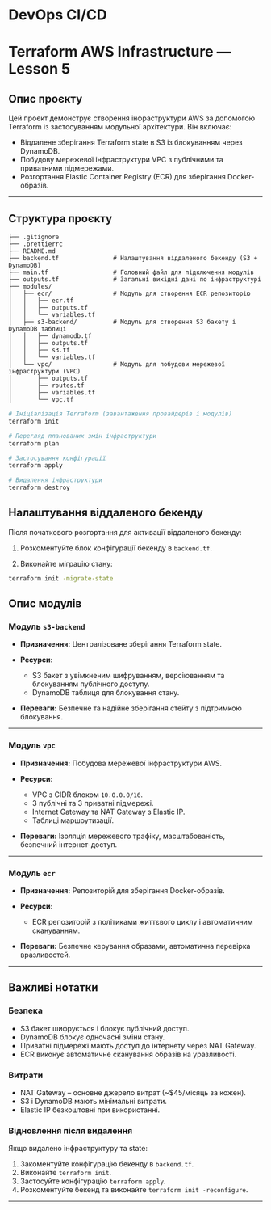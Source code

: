 # DevOps CI/CD

# Terraform AWS Infrastructure — Lesson 5

## Опис проєкту

Цей проєкт демонструє створення інфраструктури AWS за допомогою Terraform із
застосуванням модульної архітектури. Він включає:

- Віддалене зберігання Terraform state в S3 із блокуванням через DynamoDB.
- Побудову мережевої інфраструктури VPC з публічними та приватними підмережами.
- Розгортання Elastic Container Registry (ECR) для зберігання Docker-образів.

---

## Структура проєкту

```
├── .gitignore
├── .prettierrc
├── README.md
├── backend.tf               # Налаштування віддаленого бекенду (S3 + DynamoDB)
├── main.tf                  # Головний файл для підключення модулів
├── outputs.tf               # Загальні вихідні дані по інфраструктурі
├── modules/
│   ├── ecr/                 # Модуль для створення ECR репозиторію
│   │   ├── ecr.tf
│   │   ├── outputs.tf
│   │   └── variables.tf
│   ├── s3-backend/          # Модуль для створення S3 бакету і DynamoDB таблиці
│   │   ├── dynamodb.tf
│   │   ├── outputs.tf
│   │   ├── s3.tf
│   │   └── variables.tf
│   └── vpc/                 # Модуль для побудови мережевої інфраструктури (VPC)
│       ├── outputs.tf
│       ├── routes.tf
│       ├── variables.tf
│       └── vpc.tf
```

```bash
# Ініціалізація Terraform (завантаження провайдерів і модулів)
terraform init

# Перегляд планованих змін інфраструктури
terraform plan

# Застосування конфігурації
terraform apply

# Видалення інфраструктури
terraform destroy

```

## Налаштування віддаленого бекенду

Після початкового розгортання для активації віддаленого бекенду:

1. Розкоментуйте блок конфігурації бекенду в `backend.tf`.

2. Виконайте міграцію стану:

```bash
terraform init -migrate-state
```

## Опис модулів

### Модуль `s3-backend`

- **Призначення:** Централізоване зберігання Terraform state.

- **Ресурси:**

  - S3 бакет з увімкненим шифруванням, версіюванням та блокуванням публічного
    доступу.
  - DynamoDB таблиця для блокування стану.

- **Переваги:** Безпечне та надійне зберігання стейту з підтримкою блокування.

---

### Модуль `vpc`

- **Призначення:** Побудова мережевої інфраструктури AWS.

- **Ресурси:**

  - VPC з CIDR блоком `10.0.0.0/16`.
  - 3 публічні та 3 приватні підмережі.
  - Internet Gateway та NAT Gateway з Elastic IP.
  - Таблиці маршрутизації.

- **Переваги:** Ізоляція мережевого трафіку, масштабованість, безпечний
  інтернет-доступ.

---

### Модуль `ecr`

- **Призначення:** Репозиторій для зберігання Docker-образів.

- **Ресурси:**

  - ECR репозиторій з політиками життєвого циклу і автоматичним скануванням.

- **Переваги:** Безпечне керування образами, автоматична перевірка вразливостей.

---

## Важливі нотатки

### Безпека

- S3 бакет шифрується і блокує публічний доступ.
- DynamoDB блокує одночасні зміни стану.
- Приватні підмережі мають доступ до інтернету через NAT Gateway.
- ECR виконує автоматичне сканування образів на уразливості.

### Витрати

- NAT Gateway – основне джерело витрат (~$45/місяць за кожен).
- S3 і DynamoDB мають мінімальні витрати.
- Elastic IP безкоштовні при використанні.

### Відновлення після видалення

Якщо видалено інфраструктуру та state:

1. Закоментуйте конфігурацію бекенду в `backend.tf`.
2. Виконайте `terraform init`.
3. Застосуйте конфігурацію `terraform apply`.
4. Розкоментуйте бекенд та виконайте `terraform init -reconfigure`.

---

